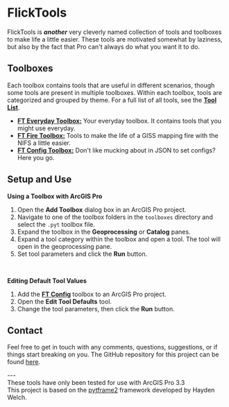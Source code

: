 # FlickTools

FlickTools is ***another*** very cleverly named collection of tools and toolboxes to make life a little easier. These tools are motivated somewhat by laziness, but also by the fact that Pro can't always do what you want it to do.

## Toolboxes

Each toolbox contains tools that are useful in different scenarios, though some tools are present in multiple toolboxes. Within each toolbox, tools are categorized and grouped by theme. For a full list of all tools, see the **[Tool List](docs/FT_Tool_List.md)**.

- **[FT Everyday Toolbox:](docs/ft_everyday_toolbox.md)** Your everyday toolbox. It contains tools that you might use everyday.
- **[FT Fire Toolbox:](docs/ft_everyday_toolbox.md)** Tools to make the life of a GISS mapping fire with the NIFS a little easier.
- **[FT Config Toolbox:](docs/ft_everyday_toolbox.md)** Don't like mucking about in JSON to set configs? Here you go.

## Setup and Use

**Using a Toolbox with ArcGIS Pro**

1. Open the **Add Toolbox** dialog box in an ArcGIS Pro project.
1. Navigate to one of the toolbox folders in the `toolboxes` directory and select the `.pyt` toolbox file.
1. Expand the toolbox in the **Geoprocessing** or **Catalog** panes.
1. Expand a tool category within the toolbox and open a tool. The tool will open in the geoprocessing pane.
1. Set tool parameters and click the **Run** button.

<br>

**Editing Default Tool Values**

1. Add the **[FT Config](docs/FT_Config_Toolbox.md)** toolbox to an ArcGIS Pro project.
1. Open the **Edit Tool Defaults** tool.
1. Change the tool parameters, then click the **Run** button.


## Contact

Feel free to get in touch with any comments, questions, suggestions, or if things start breaking on you. The GitHub repository for this project can be found [here](https://github.com/kadenflick/FlickTools).

---<br>
These tools have only been tested for use with ArcGIS Pro 3.3<br>
This project is based on the [pytframe2](https://github.com/hwelch-fle/pytframe2) framework developed by Hayden Welch.
